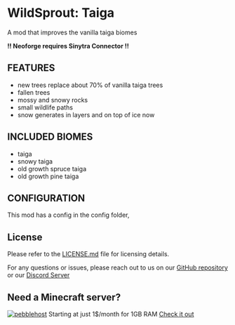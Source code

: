 # WildSprout: Taiga
A mod that improves the vanilla taiga biomes

**!! Neoforge requires Sinytra Connector !!**
## FEATURES
- new trees replace about 70% of vanilla taiga trees
- fallen trees
- mossy and snowy rocks
- small wildlife paths
- snow generates in layers and on top of ice now

## INCLUDED BIOMES
- taiga
- snowy taiga
- old growth spruce taiga
- old growth pine taiga

## CONFIGURATION
This mod has a config in the config folder,


## License
Please refer to the [LICENSE.md](https://github.com/warior456/WildSprout/blob/main/LICENSE.md) file for licensing details.

For any questions or issues, please reach out to us on our [GitHub repository](https://github.com/warior456/WildSprout-Taiga) or our [Discord Server](https://discord.gg/dxANwW23Ub)

## Need a Minecraft server?
[![pebblehost](https://github.com/warior456/Sculk-Depths/assets/66562258/ae831af6-309b-4f11-b896-5f4eb7567088)](https://billing.pebblehost.com/aff.php?aff=2968)
Starting at just 1$/month for 1GB RAM [Check it out](https://billing.pebblehost.com/aff.php?aff=2968)
